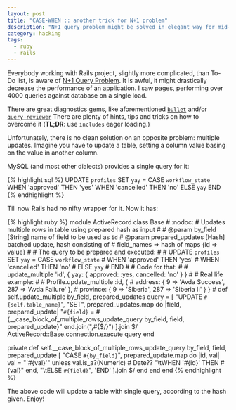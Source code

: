 ```yaml
---
layout: post
title: "CASE-WHEN :: another trick for N+1 problem"
description: "N+1 query problem might be solved in elegant way for mid-sized tables"
category: hacking
tags:
  - ruby
  - rails
---
```


Everybody working with Rails project, slightly more complicated, than
To-Do list, is aware of [N+1 Query Problem](http://www.sitepoint.com/silver-bullet-n1-problem/).
It is awful, it might drastically decrease the performance of an application.
I saw pages, performing over 4000 queries against database on a single load.

There are great diagnostics gems, like aforementioned [`bullet`](https://github.com/flyerhzm/bullet) 
and/or [`query_reviewer`](https://github.com/nesquena/query_reviewer) There are plenty of
hints, tips and tricks on how to overcome it (**TL;DR**: use `includes` eager loading.)

Unfortunately, there is no clean solution on an opposite problem: multiple updates.
Imagine you have to update a table, setting a column value basing on the value in another column.

MySQL (and most other dialects) provides a single query for it:

{% highlight sql %}
UPDATE `profiles` SET `yay` = CASE `workflow_state`
                              WHEN 'approved' THEN 'yes'
                              WHEN 'cancelled' THEN 'no'
                              ELSE `yay`
                              END
{% endhighlight %}

Till now Rails had no nifty wrapper for it. Now it has:

{% highlight ruby %}
module ActiveRecord
  class Base # :nodoc:
    # Updates multiple rows in table using prepared hash as input
    #
    # @param by_field [String] name of field to be used as `id`
    # @param prepared_updates [Hash] batched update, hash consisting of
    #        field_names ⇒ hash of maps {id ⇒ value}
    #
    # The query to be prepared and executed:
    #
    #     UPDATE `profiles` SET `yay` = CASE `workflow_state`
    #     WHEN 'approved' THEN 'yes'
    #     WHEN 'cancelled' THEN 'no'
    #     ELSE `yay`
    #     END
    #
    # Code for that:
    #
    #     update_multiple 'id', { yay: { approved: :yes, cancelled: 'no' } }
    #
    # Real life example:
    #
    #     Profile.update_multiple :id,  {
    #           address: { 9 => 'Avda Success', 287 => 'Avda Failure' },
    #           province: { 9 => 'Siberia', 287 => 'Siberia II' } }
    #
    def self.update_multiple by_field, prepared_updates
      query = [
        "UPDATE `#{self.table_name}`",
        "SET",
        prepared_updates.map do |field, prepared_update|
         "`#{field}` = #{__case_block_of_multiple_rows_update_query by_field, field, prepared_update}"
        end.join(",#{$/}")
      ].join $/
      ActiveRecord::Base.connection.execute query
    end

  private
    def self.__case_block_of_multiple_rows_update_query by_field, field, prepared_update
      [
        "CASE `#{by_field}`",
        prepared_update.map do |id, val|
          val = "'#{val}'" unless val.is_a?(Numeric)  # Date??
          "\tWHEN '#{id}' THEN #{val}"
        end,
        "\tELSE `#{field}`",
        'END'
      ].join $/
    end
  end
end
{% endhighlight %}

The above code will update a table with single query, according to the hash given. Enjoy!
